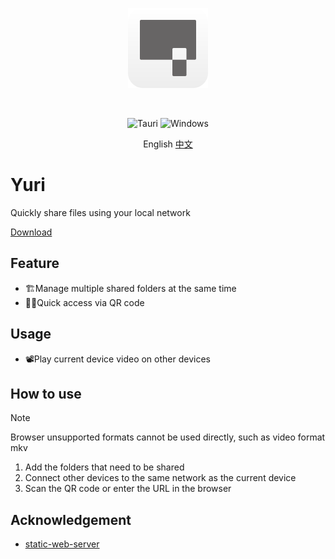 <p align="center">
  <img src="./docs/logo.svg" width="128" height="128" alt="logo">
</p>
<br/>

<p align="center">
  <img src="https://img.shields.io/badge/tauri-%2324C8DB.svg?style=for-the-badge&logo=tauri&logoColor=%23FFFFFF" alt="Tauri">
  <img src="https://img.shields.io/badge/Windows-0078D6?style=for-the-badge&logo=windows&logoColor=white" alt="Windows">
</p>

<p align="center">
   English
   <a href="./README-ZH.md">中文</a>
</p>

# Yuri

Quickly share files using your local network

[Download](https://github.com/yuri-app/yuri/releases/latest)

## Feature

+ 🏗️Manage multiple shared folders at the same time
+ 🤳🏻Quick access via QR code

## Usage

+ 📽️Play current device video on other devices

## How to use

> [!NOTE]
> Browser unsupported formats cannot be used directly, such as video format mkv

1. Add the folders that need to be shared
2. Connect other devices to the same network as the current device
3. Scan the QR code or enter the URL in the browser

## Acknowledgement

- [static-web-server](https://github.com/static-web-server/static-web-server)
